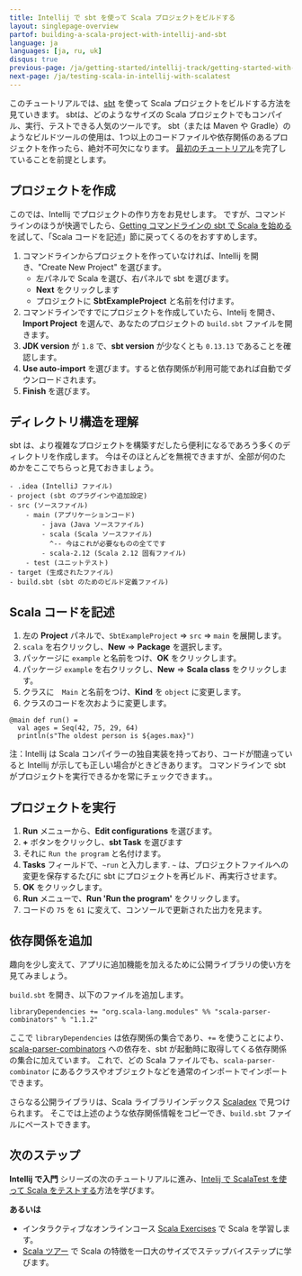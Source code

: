 ```yaml
---
title: Intellij で sbt を使って Scala プロジェクトをビルドする
layout: singlepage-overview
partof: building-a-scala-project-with-intellij-and-sbt
language: ja
languages: [ja, ru, uk]
disqus: true
previous-page: /ja/getting-started/intellij-track/getting-started-with-scala-in-intellij
next-page: /ja/testing-scala-in-intellij-with-scalatest
---
```


このチュートリアルでは、[sbt](https://www.scala-sbt.org/1.x/docs/index.html) を使って Scala プロジェクトをビルドする方法を見ていきます。
sbtは、どのようなサイズの Scala プロジェクトでもコンパイル、実行、テストできる人気のツールです。
sbt（または Maven や Gradle）のようなビルドツールの使用は、1つ以上のコードファイルや依存関係のあるプロジェクトを作ったら、絶対不可欠になります。
[最初のチュートリアル](./getting-started-with-scala-in-intellij.html)を完了していることを前提とします。

## プロジェクトを作成
このでは、Intellij でプロジェクトの作り方をお見せします。
ですが、コマンドラインのほうが快適でしたら、[Getting
コマンドラインの sbt で Scala を始める](/ja/getting-started/sbt-track/getting-started-with-scala-and-sbt-on-the-command-line.html) を試して、「Scala コードを記述」節に戻ってくるのをおすすめします。

1. コマンドラインからプロジェクトを作っていなければ、Intellij を開き、"Create New Project" を選びます。
    * 左パネルで Scala を選び、右パネルで sbt を選びます。
    * **Next** をクリックします
    * プロジェクトに **SbtExampleProject** と名前を付けます。
1. コマンドラインですでにプロジェクトを作成していたら、Intelij を開き、**Import Project** を選んで、あなたのプロジェクトの `build.sbt` ファイルを開きます。
1. **JDK version** が `1.8` で、**sbt version** が少なくとも `0.13.13` であることを確認します。
1. **Use auto-import** を選びます。すると依存関係が利用可能であれば自動でダウンロードされます。
1. **Finish** を選びます。

## ディレクトリ構造を理解

sbt は、より複雑なプロジェクトを構築すだしたら便利になるであろう多くのディレクトリを作成します。
今はそのほとんどを無視できますが、全部が何のためかをここでちらっと見ておきましょう。

```
- .idea (IntelliJ ファイル)
- project (sbt のプラグインや追加設定)
- src (ソースファイル)
    - main (アプリケーションコード)
        - java (Java ソースファイル)
        - scala (Scala ソースファイル)
          ^-- 今はこれが必要なものの全てです
        - scala-2.12 (Scala 2.12 固有ファイル)
    - test (ユニットテスト)
- target (生成されたファイル)
- build.sbt (sbt のためのビルド定義ファイル)
```


## Scala コードを記述
1. 左の **Project** パネルで、`SbtExampleProject` => `src` => `main` を展開します。
1. `scala` を右クリックし、**New** => **Package** を選択します。
1. パッケージに `example` と名前をつけ、**OK** をクリックします。
1. パッケージ `example` を右クリックし、**New** => **Scala class** をクリックします。
1. クラスに　`Main` と名前をつけ、**Kind** を `object` に変更します。
1. クラスのコードを次おように変更します。

```
@main def run() =
  val ages = Seq(42, 75, 29, 64)
  println(s"The oldest person is ${ages.max}")
```

注：Intellij は Scala コンパイラーの独自実装を持っており、コードが間違っていると Intellij が示しても正しい場合がときどきあります。
コマンドラインで sbt がプロジェクトを実行できるかを常にチェックできます。。

## プロジェクトを実行
1. **Run** メニューから、**Edit configurations** を選びます。
1. **+** ボタンをクリックし、**sbt Task** を選びます
1. それに `Run the program` と名付けます。
1. **Tasks** フィールドで、`~run` と入力します.
    `~` は、プロジェクトファイルへの変更を保存するたびに sbt にプロジェクトを再ビルド、再実行させます。
1. **OK** をクリックします。
1. **Run** メニューで、**Run 'Run the program'** をクリックします。
1. コードの `75` を `61` に変えて、コンソールで更新された出力を見ます。

## 依存関係を追加

趣向を少し変えて、アプリに追加機能を加えるために公開ライブラリの使い方を見てみましょう。

`build.sbt` を開き、以下のファイルを追加します。

```
libraryDependencies += "org.scala-lang.modules" %% "scala-parser-combinators" % "1.1.2"
```

ここで `libraryDependencies` は依存関係の集合であり、`+=` を使うことにより、[scala-parser-combinators](https://github.com/scala/scala-parser-combinators) への依存を、sbt が起動時に取得してくる依存関係の集合に加えています。
これで、どの Scala ファイルでも、`scala-parser-combinator` にあるクラスやオブジェクトなどを通常のインポートでインポートできます。

さらなる公開ライブラリは、Scala ライブラリインデックス [Scaladex](https://index.scala-lang.org/) で見つけられます。
そこでは上述のような依存関係情報をコピーでき、`build.sbt` ファイルにペーストできます。

## 次のステップ

**Intellij で入門** シリーズの次のチュートリアルに進み、[Intelij で ScalaTest を使って Scala をテストする](testing-scala-in-intellij-with-scalatest.html)方法を学びます。

**あるいは**

- インタラクティブなオンラインコース [Scala Exercises](https://www.scala-exercises.org/scala_tutorial) で Scala を学習します。
- [Scala ツアー](/ja//tour/tour-of-scala.html) で Scala の特徴を一口大のサイズでステップバイステップに学びます。
